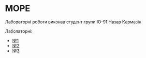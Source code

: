 # MOPE
Лабораторні роботи виконав студент групи ІО-91 Назар Кармазін

Лаболаторні:
- [№1](./Lab_1)
- [№2](./Lab_2)
- [№3](./Lab_3)
